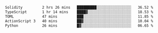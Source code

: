 <!--START_SECTION:waka-->

```txt
Solidity         2 hrs 26 mins   █████████░░░░░░░░░░░░░░░░   36.52 %
TypeScript       1 hr 14 mins    ████▓░░░░░░░░░░░░░░░░░░░░   18.53 %
TOML             47 mins         ███░░░░░░░░░░░░░░░░░░░░░░   11.85 %
ActionScript 3   40 mins         ██▓░░░░░░░░░░░░░░░░░░░░░░   10.04 %
Python           26 mins         █▓░░░░░░░░░░░░░░░░░░░░░░░   06.65 %
```

<!--END_SECTION:waka-->